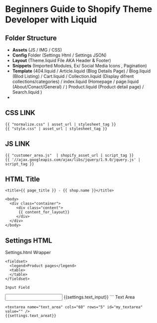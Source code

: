 Beginners Guide to Shopify Theme Developer with Liquid
=============================

Folder Structure
--------
  - <strong>Assets</strong> (JS / IMG / CSS)
  - <strong>Config</strong> Folder (Settings Html / Settings JSON)
  - <strong>Layout</strong> (Theme.liquid File AKA Header & Footer)
  - <strong>Snippets</strong> (Imported Modules, Ex/ Social Media Icons , Pagination)
  - <strong>Template</strong> (404.liquid / Article.liquid (Blog Details Page) / Blog.liquid (Blod Listing) / Cart.liquid / Collection.liquid (Display difrent collections/categories) / index.liquid (Homepage / page.liquid (About/Conact/General) / ) Product.liquid (Product detail page) / Search.liquid )
  - 
  

CSS LINK
--------
```
{{ "normalize.css" | asset_url | stylesheet_tag }}
{{ "style.css" | asset_url | stylesheet_tag }}
```
JS LINK
--------
```
{{ "customer_area.js"  | shopify_asset_url | script_tag }}
{{ '//ajax.googleapis.com/ajax/libs/jquery/1.9.0/jquery.js' | script_tag }}
```

HTML Title
--------
```
<title>{{ page_title }} - {{ shop.name }}</title> 
```

```
<body>
  <div class="container">
     <div class="content"> 
      {{ content_for_layout}}
     </div>
  </div>
</body>
 ``` 
 
Settings HTML
--------

Settings.html Wrapper
```
<fieldset>
  <legend>Product pages</legend>
  <table>
  </table>
</fieldset>
```

```
Input Field
```
<input type="text" name="text_input" value="" />
{{settings.text_input}} 
```
Text Area

```
<textarea name="text_area" cols="60" rows="5" id="my_textarea" value="" />
{{settings.text_areat}} 
```




